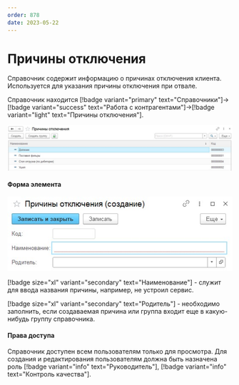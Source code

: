 ```yaml
---
order: 878
date: 2023-05-22
---
```

# Причины отключения

Справочник содержит информацию о причинах отключения клиента. Используется для указания причины отключения при отвале. 

Справочник находится [!badge variant="primary" text="Справочники"]->[!badge variant="success" text="Работа с контрагентами"]->[!badge variant="light" text="Причины отключения"].

![Форма списка причины отключения](/images/Форма_списка_причины_отключения.jpg)


#### Форма элемента

![](/images/Форма_элемента_причины_отключения.jpg)


[!badge size="xl" variant="secondary" text="Наименование"] - служит для ввода названия причины, например, не устроил сервис.

[!badge size="xl" variant="secondary" text="Родитель"] - необходимо заполнить, если создаваемая причина или группа входит еще в какую-нибудь группу справочника.


#### Права доступа

Справочник доступен всем пользователям только для просмотра. Для создания и редактирования пользователям должна быть назначена роль [!badge variant="info" text="Руководитель"], [!badge variant="info" text="Контроль качества"].
